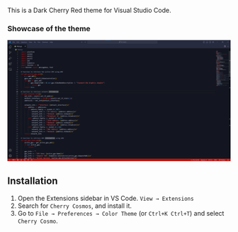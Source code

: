 This is a Dark Cherry Red theme for Visual Studio Code.

### Showcase of the theme
![alt text](cherry.png)

## Installation

1. Open the Extensions sidebar in VS Code. `View → Extensions`
2. Search for `Cherry Cosmos`, and install it.
3. Go to `File → Preferences → Color Theme` (or `Ctrl+K Ctrl+T`) and select `Cherry Cosmo`.
